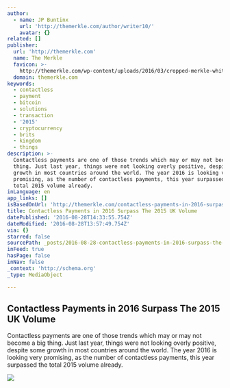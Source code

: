 ```yaml
---
author:
  - name: JP Buntinx
    url: 'http://themerkle.com/author/writer10/'
    avatar: {}
related: []
publisher:
  url: 'http://themerkle.com'
  name: The Merkle
  favicon: >-
    http://themerkle.com/wp-content/uploads/2016/03/cropped-merkle-white-1-192x192.png
  domain: themerkle.com
keywords:
  - contactless
  - payment
  - bitcoin
  - solutions
  - transaction
  - '2015'
  - cryptocurrency
  - brits
  - kingdom
  - things
description: >-
  Contactless payments are one of those trends which may or may not become a big
  thing. Just last year, things were not looking overly positive, despite some
  growth in most countries around the world. The year 2016 is looking very
  promising, as the number of contactless payments, this year surpassed the
  total 2015 volume already.
inLanguage: en
app_links: []
isBasedOnUrl: 'http://themerkle.com/contactless-payments-in-2016-surpass-the-2015-uk-volume/'
title: Contactless Payments in 2016 Surpass The 2015 UK Volume
datePublished: '2016-08-28T14:33:55.754Z'
dateModified: '2016-08-28T13:57:49.754Z'
via: {}
starred: false
sourcePath: _posts/2016-08-28-contactless-payments-in-2016-surpass-the-2015-uk-volume.md
inFeed: true
hasPage: false
inNav: false
_context: 'http://schema.org'
_type: MediaObject

---
```

<article style=""><h1>Contactless Payments in 2016 Surpass The 2015 UK Volume</h1><p>Contactless payments are one of those trends which may or may not become a big thing. Just last year, things were not looking overly positive, despite some growth in most countries around the world. The year 2016 is looking very promising, as the number of contactless payments, this year surpassed the total 2015 volume already.</p><img src="http://themerkle.com/wp-content/uploads/2016/08/shutterstock_413739946.jpg" /></article>